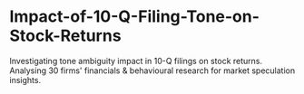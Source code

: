 # Impact-of-10-Q-Filing-Tone-on-Stock-Returns
Investigating tone ambiguity impact in 10-Q filings on stock returns. Analysing 30 firms' financials &amp; behavioural research for market speculation insights.
